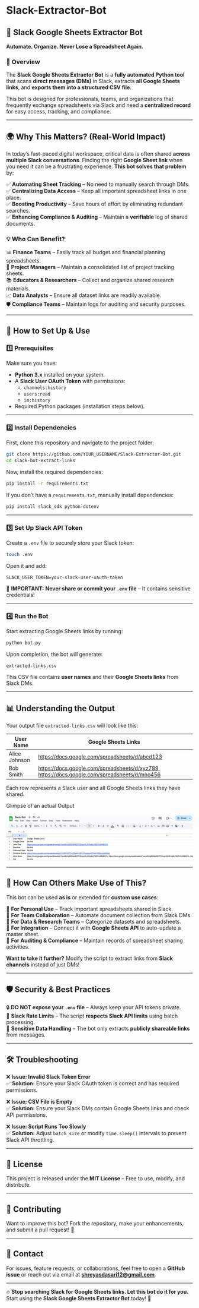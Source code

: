 # Slack-Extractor-Bot

## 📌 **Slack Google Sheets Extractor Bot**  
**Automate. Organize. Never Lose a Spreadsheet Again.**  

### 📖 **Overview**  
The **Slack Google Sheets Extractor Bot** is a **fully automated Python tool** that scans **direct messages (DMs)** in Slack, extracts **all Google Sheets links**, and **exports them into a structured CSV file**.  

This bot is designed for professionals, teams, and organizations that frequently exchange spreadsheets via Slack and need a **centralized record** for easy access, tracking, and compliance.  

---

## 🌍 **Why This Matters? (Real-World Impact)**  
In today’s fast-paced digital workspace, critical data is often shared **across multiple Slack conversations**. Finding the right **Google Sheet link** when you need it can be a frustrating experience. **This bot solves that problem** by:  

✅ **Automating Sheet Tracking** – No need to manually search through DMs.  
✅ **Centralizing Data Access** – Keep all important spreadsheet links in one place.  
✅ **Boosting Productivity** – Save hours of effort by eliminating redundant searches.  
✅ **Enhancing Compliance & Auditing** – Maintain a **verifiable** log of shared documents.  

### 💡 **Who Can Benefit?**
📊 **Finance Teams** – Easily track all budget and financial planning spreadsheets.  
📁 **Project Managers** – Maintain a consolidated list of project tracking sheets.  
📚 **Educators & Researchers** – Collect and organize shared research materials.  
📈 **Data Analysts** – Ensure all dataset links are readily available.  
🛡️ **Compliance Teams** – Maintain logs for auditing and security purposes.  

---

## 🚀 **How to Set Up & Use**  

### **1️⃣ Prerequisites**  
Make sure you have:  
- **Python 3.x** installed on your system.  
- A **Slack User OAuth Token** with permissions:  
  - `channels:history`  
  - `users:read`  
  - `im:history`  
- Required Python packages (installation steps below).  

---

### **2️⃣ Install Dependencies**  
First, clone this repository and navigate to the project folder:  

```bash
git clone https://github.com/YOUR_USERNAME/Slack-Extractor-Bot.git
cd slack-bot-extract-links
```

Now, install the required dependencies:  

```bash
pip install -r requirements.txt
```

If you don’t have a `requirements.txt`, manually install dependencies:  

```bash
pip install slack_sdk python-dotenv
```

---

### **3️⃣ Set Up Slack API Token**  
Create a `.env` file to securely store your Slack token:  

```bash
touch .env
```

Open it and add:  

```
SLACK_USER_TOKEN=your-slack-user-oauth-token
```

🔴 **IMPORTANT:** **Never share or commit your `.env` file** – It contains sensitive credentials!  

---

### **4️⃣ Run the Bot**  
Start extracting Google Sheets links by running:  

```bash
python bot.py
```

Upon completion, the bot will generate:  

```plaintext
extracted-links.csv
```

This CSV file contains **user names** and their **Google Sheets links** from Slack DMs.  

---

## 📊 **Understanding the Output**
Your output file `extracted-links.csv` will look like this:  

| **User Name**      | **Google Sheets Links**  |  
|--------------------|------------------------|  
| Alice Johnson     | https://docs.google.com/spreadsheets/d/abcd123  |  
| Bob Smith        | https://docs.google.com/spreadsheets/d/xyz789, https://docs.google.com/spreadsheets/d/mno456  |  

Each row represents a Slack user and all Google Sheets links they have shared.  

Glimpse of an actual Output

![Slack-Bot](./Slack-Bot-Output.png)

---

## 🔄 **How Can Others Make Use of This?**
This bot can be used **as is** or extended for **custom use cases**:  

🔹 **For Personal Use** – Track important spreadsheets shared in Slack.  
🔹 **For Team Collaboration** – Automate document collection from Slack DMs.  
🔹 **For Data & Research Teams** – Categorize datasets and spreadsheets.  
🔹 **For Integration** – Connect it with **Google Sheets API** to auto-update a master sheet.  
🔹 **For Auditing & Compliance** – Maintain records of spreadsheet sharing activities.  

**Want to take it further?** Modify the script to extract links from **Slack channels** instead of just DMs!  

---

## 🛡️ **Security & Best Practices**
🔒 **DO NOT expose your `.env` file** – Always keep your API tokens private.  
📏 **Slack Rate Limits** – The script **respects Slack API limits** using batch processing.  
🛑 **Sensitive Data Handling** – The bot only extracts **publicly shareable links** from messages.  

---

## 🛠️ **Troubleshooting**
❌ **Issue: Invalid Slack Token Error**  
✅ **Solution:** Ensure your Slack OAuth token is correct and has required permissions.  

❌ **Issue: CSV File is Empty**  
✅ **Solution:** Ensure your Slack DMs contain Google Sheets links and check API permissions.  

❌ **Issue: Script Runs Too Slowly**  
✅ **Solution:** Adjust `batch_size` or modify `time.sleep()` intervals to prevent Slack API throttling.  

---

## 📜 **License**
This project is released under the **MIT License** – Free to use, modify, and distribute.  

---

## 🤝 **Contributing**
Want to improve this bot? Fork the repository, make your enhancements, and submit a pull request! 🚀  

---

## 📧 **Contact**
For issues, feature requests, or collaborations, feel free to open a **GitHub issue** or reach out via email at **shreyasdasari12@gmail.com**.  

---

🔥 **Stop searching Slack for Google Sheets links. Let this bot do it for you.**  
Start using the **Slack Google Sheets Extractor Bot** today! 🚀  

